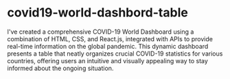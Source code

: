 # covid19-world-dashbord-table
I've created a comprehensive COVID-19 World Dashboard using a combination of HTML, CSS, and React.js, integrated with APIs to provide real-time information on the global pandemic. This dynamic dashboard presents a table that neatly organizes crucial COVID-19 statistics for various countries, offering users an intuitive and visually appealing way to stay informed about the ongoing situation.
